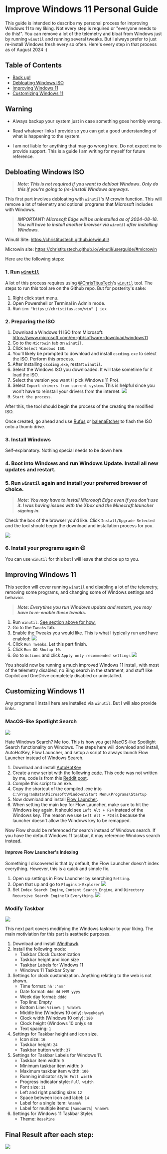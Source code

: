 # Improve Windows 11 Personal Guide

This guide is intended to describe my personal process for improving Windows 11 to my liking. Not every step is required or "everyone needs to do this!". You can remove a lot of the telemetry and bloat from Windows just by running `winutil` and running several tweaks. But I always prefer to just re-install Windows fresh every so often. Here's every step in that process as of August 2024 :)

## Table of Contents

- [Back up!](#back-up-before-making-major-changes)
- [Debloating Windows ISO](#debloating-windows-iso)
- [Improving Windows 11](#improving-windows-11)
- [Customizing Windows 11](#customizing-windows-11)

## **Warning**

- Always backup your system just in case something goes horribly wrong.

- Read whatever links I provide so you can get a good understanding of what is happening to the system.

- I am not liable for anything that may go wrong here. Do not expect me to provide support. This is a guide I am writing for myself for future reference.

## Debloating Windows ISO

> **_Note: This is not required if you want to debloat Windows. Only do this if you're going to (re-)install Windows anyways._**

This first part involves debloating with `winutil`'s Microwin function. This will remove a lot of telemetry and optional programs that Microsoft includes with Windows.

> **_IMPORTANT: Microsoft Edge will be uninstalled as of 2024-08-18. You will have to install another browser via `winutil` after installing Windows._**

Winutil Site: https://christitustech.github.io/winutil/

Microwin site: https://christitustech.github.io/winutil/userguide/#microwin

Here are the following steps:

### 1. Run [`winutil`](https://github.com/ChrisTitusTech/winutil)

A lot of this process requires using [@ChrisTitusTech](https://github.com/ChrisTitusTech)'s [`winutil`](https://github.com/ChrisTitusTech/winutil) tool. The steps to run this tool are on the Github repo. But for posterity's sake:

1. Right click start menu.
2. Open Powershell or Terminal in Admin mode.
3. Run `irm "https://christitus.com/win" | iex`

### 2. Preparing the ISO

1. Download a Windows 11 ISO from Microsoft: https://www.microsoft.com/en-gb/software-download/windows11
2. Go to the `Microwin` tab on `winutil`.
3. Click `Select Windows ISO`.
4. You'll likely be prompted to download and install `oscdimg.exe` to select the ISO. Perform this process.
5. After installing `oscdimg.exe`, restart `winutil`.
6. Select the Windows ISO you downloaded. It will take sometime for it load the ISO.
7. Select the version you want (I pick Windows 11 Pro).
8. Select `Import drivers from current system`. This is helpful since you won't have to reinstall your drivers from the internet.
   ![](images/winutilmicrowinselect.png)
9. `Start the process`.

After this, the tool should begin the process of the creating the modified ISO.

Once created, go ahead and use [Rufus](https://rufus.ie/) or [balenaEtcher](https://etcher.balena.io/) to flash the ISO onto a thumb drive.

### 3. Install Windows

Self-explanatory. Nothing special needs to be down here.

### 4. Boot into Windows and run Windows Update. Install all new updates and restart.

### 5. Run `winutil` again and install your preferred browser of choice.

> **_Note: You may have to install Microsoft Edge even if you don't use it. I was having issues with the Xbox and the Minecraft launcher signing in._**

Check the box of the browser you'd like. Click `Install/Upgrade Selected` and the tool should begin the download and installation process for you.

![](images/browsers.png)

### 6. Install your programs again 😄

You can use `winutil` for this but I will leave that choice up to you.

## Improving Windows 11

This section will cover running `winutil` and disabling a lot of the telemetry, removing some programs, and changing some of Windows settings and behavior.

> **_Note: Everytime you run Windows update and restart, you may have to re-enable these tweaks._**

1. Run `winutil`. [See section above for how.](#1-run-winutil)
2. Go to the `Tweaks` tab.
3. Enable the Tweaks you would like. This is what I typically run and have enabled:
   ![](images/winutiltweaks.png)
4. Click `Run Tweaks`. Let this part finish.
5. Click `Run OO Shutup 10`.
6. Go to `Actions` and click `Apply only recommended settings`
   ![](images/ooshutup10.png)

You should now be running a much improved Windows 11 install, with most of the telemetry disabled, no Bing search in the startment, and stuff like Copilot and OneDrive completely disabled or uninstalled.

## Customizing Windows 11

Any programs I install here are installed via `winutil`. But I will also provide links.

### MacOS-like Spotlight Search

![](images/spotlight.png)

Hate Windows Search? Me too. This is how you get MacOS-like Spotlight Search functionality on Windows. The steps here will download and install, AutoHotKey, Flow Launcher, and setup a script to always launch Flow Launcher instead of Windows Search.

1. Download and install [AutoHotKey](https://www.autohotkey.com/)
2. Create a new script with the following [code](UseFlow.ahk). This code was not written by me, code is from this [Reddit post](https://old.reddit.com/r/FlowLauncher/comments/110uc4t/windows_key_to_open_flow_with_autohotkey_script/).
3. Compile this script to an exe.
4. Copy the shortcut of the compiled .exe into `C:\ProgramData\Microsoft\Windows\Start Menu\Programs\Startup`
5. Now download and install [Flow Launcher](https://www.flowlauncher.com/).
6. When setting the main key for Flow Launcher, make sure to hit the Windows key again. It should see `Left Alt + F24` instead of the Windows key. The reason we use `Left Alt + F24` is because the launcher doesn't allow the Windows key to be remapped.

Now Flow should be referenced for search instead of Windows search. If you have the default Windows 11 taskbar, it may reference Windows search instead.

#### Improve Flow Launcher's Indexing

Something I discovered is that by default, the Flow Launcher doesn't index everything. However, this is a quick and simple fix.

1. Open up settings in Flow Launcher by searching `Setting`.
2. Open that up and go to `Plugins` > `Explorer`
   ![](images/plugins.png)
3. Set `Index Search Engine`, `Content Search Engine`, and `Directory Recursive Search Engine` to `Everything`.
   ![](images/everything.png)

### Modify Taskbar

![](images/taskbar.png)

This next part covers modifying the Windows taskbar to your liking. The main motiviation for this part is aesthetic purposes.

1. Download and install [Windhawk](https://windhawk.net/).
2. Install the following mods:
   - Taskbar Clock Customization
   - Taskbar height and icon size
   - Taskbar Labels for Windows 11
   - Windows 11 Taskbar Styler
3. Settings for clock customization. Anything relating to the web is not shown.
   - Time format: `hh':'mm'`
   - Date format: `ddd dd MMM yyyy`
   - Week day format: `dddd`
   - Top line: Empty
   - Bottom Line: `%time% | %date%`
   - Middle line (Windows 10 only): `%weekday%`
   - Clock width (Windows 10 only): `180`
   - Clock height (Windows 10 only): `60`
   - Text spacing: `1`
4. Settings for Taskbar height and icon size.
   - Icon size: `16`
   - Taskbar height: `24`
   - Taskbar button width: `37`
5. Settings for Taskbar Labels for Windows 11.
   - Taskbar item width: `0`
   - Minimum taskbar item width: `0`
   - Maximum taskbar item width: `100`
   - Running indicator style: `Full width`
   - Progress indicator style: `Full width`
   - Font size: `11`
   - Left and right padding size: `12`
   - Space between icon and label: `14`
   - Label for a single item: `%name%`
   - Label for multiple items: `[%amount%] %name%`
6. Settings for Windows 11 Taskbar Styler.
    - Theme: `RosePine`

## Final Result after each step:

![](images/windows_setup.png)
